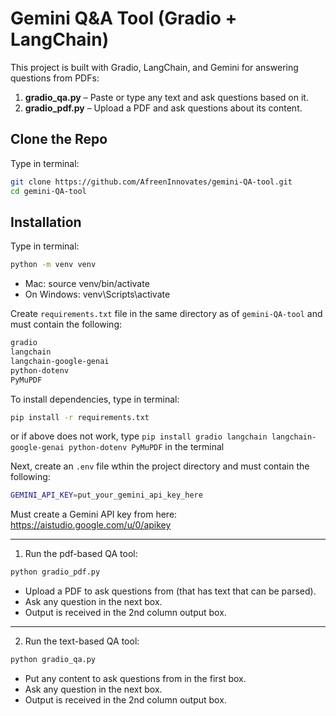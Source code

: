 # Gemini Q&A Tool (Gradio + LangChain)

This project is built with Gradio, LangChain, and Gemini for answering questions from PDFs:

1. **gradio_qa.py** – Paste or type any text and ask questions based on it.
2. **gradio_pdf.py** – Upload a PDF and ask questions about its content.

## Clone the Repo

Type in terminal:
```bash
git clone https://github.com/AfreenInnovates/gemini-QA-tool.git
cd gemini-QA-tool
```

## Installation

Type in terminal:
```bash
python -m venv venv
```
- Mac: source venv/bin/activate
- On Windows: venv\Scripts\activate

Create `requirements.txt` file in the same directory as of `gemini-QA-tool` and must contain the following:
```bash
gradio 
langchain 
langchain-google-genai 
python-dotenv 
PyMuPDF
```

To install dependencies, type in terminal:
```bash
pip install -r requirements.txt
```
or if above does not work, type
```pip install gradio langchain langchain-google-genai python-dotenv PyMuPDF``` in the terminal

Next, create an `.env` file wthin the project directory and must contain the following:
```bash
GEMINI_API_KEY=put_your_gemini_api_key_here
```
Must create a Gemini API key from here: https://aistudio.google.com/u/0/apikey

<hr>

1. Run the pdf-based QA tool:
```bash
python gradio_pdf.py
```
- Upload a PDF to ask questions from (that has text that can be parsed).
- Ask any question in the next box.
- Output is received in the 2nd column output box.

<hr>

2. Run the text-based QA tool:
```bash
python gradio_qa.py
```
- Put any content to ask questions from in the first box.
- Ask any question in the next box.
- Output is received in the 2nd column output box.
